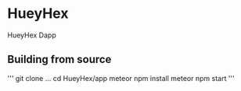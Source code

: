 # HueyHex
HueyHex Dapp
## Building from source

'''
git clone ...
cd HueyHex/app
meteor npm install
meteor npm start
'''
